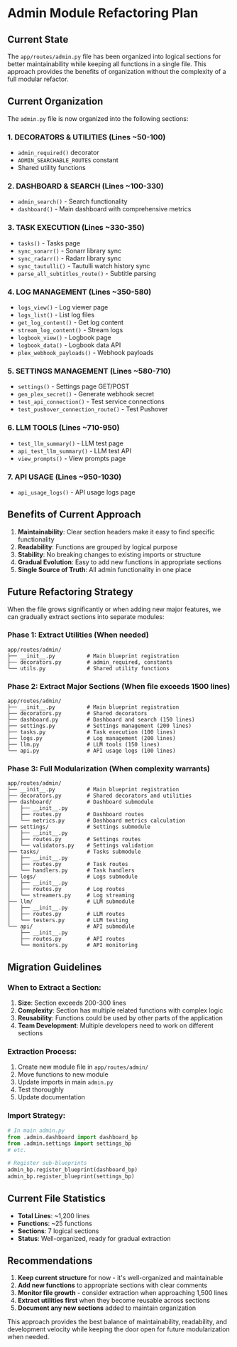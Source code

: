 # Admin Module Refactoring Plan

## Current State

The `app/routes/admin.py` file has been organized into logical sections for better maintainability while keeping all functions in a single file. This approach provides the benefits of organization without the complexity of a full modular refactor.

## Current Organization

The `admin.py` file is now organized into the following sections:

### 1. **DECORATORS & UTILITIES** (Lines ~50-100)
- `admin_required()` decorator
- `ADMIN_SEARCHABLE_ROUTES` constant
- Shared utility functions

### 2. **DASHBOARD & SEARCH** (Lines ~100-330)
- `admin_search()` - Search functionality
- `dashboard()` - Main dashboard with comprehensive metrics

### 3. **TASK EXECUTION** (Lines ~330-350)
- `tasks()` - Tasks page
- `sync_sonarr()` - Sonarr library sync
- `sync_radarr()` - Radarr library sync  
- `sync_tautulli()` - Tautulli watch history sync
- `parse_all_subtitles_route()` - Subtitle parsing

### 4. **LOG MANAGEMENT** (Lines ~350-580)
- `logs_view()` - Log viewer page
- `logs_list()` - List log files
- `get_log_content()` - Get log content
- `stream_log_content()` - Stream logs
- `logbook_view()` - Logbook page
- `logbook_data()` - Logbook data API
- `plex_webhook_payloads()` - Webhook payloads

### 5. **SETTINGS MANAGEMENT** (Lines ~580-710)
- `settings()` - Settings page GET/POST
- `gen_plex_secret()` - Generate webhook secret
- `test_api_connection()` - Test service connections
- `test_pushover_connection_route()` - Test Pushover

### 6. **LLM TOOLS** (Lines ~710-950)
- `test_llm_summary()` - LLM test page
- `api_test_llm_summary()` - LLM test API
- `view_prompts()` - View prompts page

### 7. **API USAGE** (Lines ~950-1030)
- `api_usage_logs()` - API usage logs page

## Benefits of Current Approach

1. **Maintainability**: Clear section headers make it easy to find specific functionality
2. **Readability**: Functions are grouped by logical purpose
3. **Stability**: No breaking changes to existing imports or structure
4. **Gradual Evolution**: Easy to add new functions in appropriate sections
5. **Single Source of Truth**: All admin functionality in one place

## Future Refactoring Strategy

When the file grows significantly or when adding new major features, we can gradually extract sections into separate modules:

### Phase 1: Extract Utilities (When needed)
```
app/routes/admin/
├── __init__.py          # Main blueprint registration
├── decorators.py        # admin_required, constants
└── utils.py             # Shared utility functions
```

### Phase 2: Extract Major Sections (When file exceeds 1500 lines)
```
app/routes/admin/
├── __init__.py          # Main blueprint registration
├── decorators.py        # Shared decorators
├── dashboard.py         # Dashboard and search (150 lines)
├── settings.py          # Settings management (200 lines)
├── tasks.py             # Task execution (100 lines)
├── logs.py              # Log management (200 lines)
├── llm.py               # LLM tools (150 lines)
└── api.py               # API usage logs (100 lines)
```

### Phase 3: Full Modularization (When complexity warrants)
```
app/routes/admin/
├── __init__.py          # Main blueprint registration
├── decorators.py        # Shared decorators and utilities
├── dashboard/           # Dashboard submodule
│   ├── __init__.py
│   ├── routes.py        # Dashboard routes
│   └── metrics.py       # Dashboard metrics calculation
├── settings/            # Settings submodule
│   ├── __init__.py
│   ├── routes.py        # Settings routes
│   └── validators.py    # Settings validation
├── tasks/               # Tasks submodule
│   ├── __init__.py
│   ├── routes.py        # Task routes
│   └── handlers.py      # Task handlers
├── logs/                # Logs submodule
│   ├── __init__.py
│   ├── routes.py        # Log routes
│   └── streamers.py     # Log streaming
├── llm/                 # LLM submodule
│   ├── __init__.py
│   ├── routes.py        # LLM routes
│   └── testers.py       # LLM testing
└── api/                 # API submodule
    ├── __init__.py
    ├── routes.py        # API routes
    └── monitors.py      # API monitoring
```

## Migration Guidelines

### When to Extract a Section:
1. **Size**: Section exceeds 200-300 lines
2. **Complexity**: Section has multiple related functions with complex logic
3. **Reusability**: Functions could be used by other parts of the application
4. **Team Development**: Multiple developers need to work on different sections

### Extraction Process:
1. Create new module file in `app/routes/admin/`
2. Move functions to new module
3. Update imports in main `admin.py`
4. Test thoroughly
5. Update documentation

### Import Strategy:
```python
# In main admin.py
from .admin.dashboard import dashboard_bp
from .admin.settings import settings_bp
# etc.

# Register sub-blueprints
admin_bp.register_blueprint(dashboard_bp)
admin_bp.register_blueprint(settings_bp)
```

## Current File Statistics

- **Total Lines**: ~1,200 lines
- **Functions**: ~25 functions
- **Sections**: 7 logical sections
- **Status**: Well-organized, ready for gradual extraction

## Recommendations

1. **Keep current structure** for now - it's well-organized and maintainable
2. **Add new functions** to appropriate sections with clear comments
3. **Monitor file growth** - consider extraction when approaching 1,500 lines
4. **Extract utilities first** when they become reusable across sections
5. **Document any new sections** added to maintain organization

This approach provides the best balance of maintainability, readability, and development velocity while keeping the door open for future modularization when needed. 
